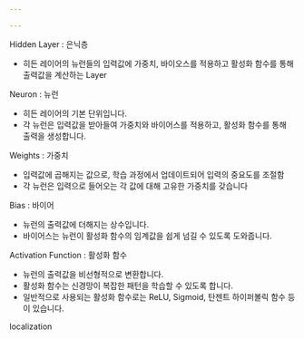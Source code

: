 ```yaml
---

---
```

Hidden Layer : 은닉층
- 히든 레이어의 뉴런들의 입력값에 가중치, 바이오스를 적용하고 활성화 함수를 통해 출력값을 계산하는 Layer

Neuron : 뉴런
- 히든 레이어의 기본 단위입니다.
- 각 뉴런은 입력값을 받아들여 가중치와 바이어스를 적용하고, 활성화 함수를 통해 출력을 생성합니다.

Weights : 가중치
- 입력값에 곱해지는 값으로, 학습 과정에서 업데이트되어 입력의 중요도를 조절함
- 각 뉴런은 입력으로 들어오는 각 값에 대해 고유한 가중치를 갖습니다

Bias : 바이어
- 뉴런의 출력값에 더해지는 상수입니다.
- 바이어스는 뉴런이 활성화 함수의 임계값을 쉽게 넘길 수 있도록 도와줍니다.

Activation Function : 활성화 함수
- 뉴런의 출력값을 비선형적으로 변환합니다.
- 활성화 함수는 신경망이 복잡한 패턴을 학습할 수 있도록 합니다.
- 일반적으로 사용되는 활성화 함수로는 ReLU, Sigmoid, 탄젠트 하이퍼볼릭 함수 등이 있습니다.

localization